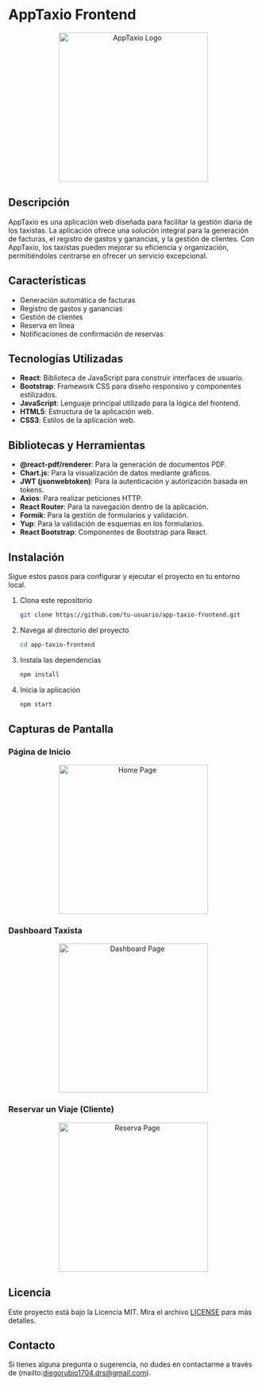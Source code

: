 # AppTaxio Frontend

<div align="center">
  <img src="https://drive.google.com/uc?export=view&id=1A71-EuXFqLHHlghGVjcfvvT1QWrPQQMk" alt="AppTaxio Logo" width="300"/>
</div>

## Descripción

AppTaxio es una aplicación web diseñada para facilitar la gestión diaria de los taxistas. La aplicación ofrece una solución integral para la generación de facturas, el registro de gastos y ganancias, y la gestión de clientes. Con AppTaxio, los taxistas pueden mejorar su eficiencia y organización, permitiéndoles centrarse en ofrecer un servicio excepcional.

## Características

- Generación automática de facturas
- Registro de gastos y ganancias
- Gestión de clientes
- Reserva en línea
- Notificaciones de confirmación de reservas

## Tecnologías Utilizadas

- **React**: Biblioteca de JavaScript para construir interfaces de usuario.
- **Bootstrap**: Framework CSS para diseño responsivo y componentes estilizados.
- **JavaScript**: Lenguaje principal utilizado para la lógica del frontend.
- **HTML5**: Estructura de la aplicación web.
- **CSS3**: Estilos de la aplicación web.

## Bibliotecas y Herramientas

- **@react-pdf/renderer**: Para la generación de documentos PDF.
- **Chart.js**: Para la visualización de datos mediante gráficos.
- **JWT (jsonwebtoken)**: Para la autenticación y autorización basada en tokens.
- **Axios**: Para realizar peticiones HTTP.
- **React Router**: Para la navegación dentro de la aplicación.
- **Formik**: Para la gestión de formularios y validación.
- **Yup**: Para la validación de esquemas en los formularios.
- **React Bootstrap**: Componentes de Bootstrap para React.

## Instalación

Sigue estos pasos para configurar y ejecutar el proyecto en tu entorno local.

1. Clona este repositorio

   ```bash
   git clone https://github.com/tu-usuario/app-taxio-frontend.git
   ```

2. Navega al directorio del proyecto

   ```bash
   cd app-taxio-frontend
   ```

3. Instala las dependencias

   ```bash
   npm install
   ```

4. Inicia la aplicación

   ```bash
   npm start
   ```

## Capturas de Pantalla

### Página de Inicio

<div align="center">
  <img src="https://drive.google.com/uc?export=view&id=1mh94lPxQLfaFjqYna6mbtX8DJujmWoWA" alt="Home Page" width="300"/>
</div>

### Dashboard Taxista

<div align="center">
  <img src="https://drive.google.com/uc?export=view&id=139c-sunF6mW1HkB87c6wqS58s64SGFXy" alt="Dashboard Page" width="300"/>
</div>

### Reservar un Viaje (Cliente)

<div align="center">
  <img src="https://drive.google.com/uc?export=view&id=1bxeMH77SUQ2NAB8CRgkfH5_hXCmga-38" alt="Reserva Page" width="300"/>
</div>


## Licencia

Este proyecto está bajo la Licencia MIT. Mira el archivo [LICENSE](LICENSE) para más detalles.

## Contacto

Si tienes alguna pregunta o sugerencia, no dudes en contactarme a través de (mailto:diegorubio1704.drs@gmail.com).

